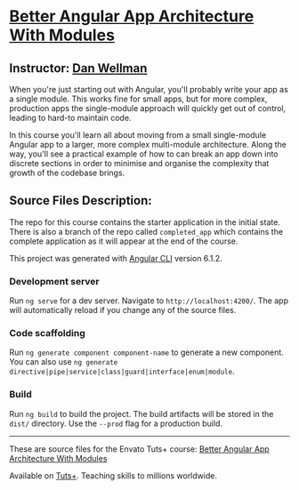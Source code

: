 # [Better Angular App Architecture With Modules][published url]
## Instructor: [Dan Wellman][instructor url]


When you're just starting out with Angular, you'll probably write your app as a single module. This works fine for small apps, but for more complex, production apps the single-module approach will quickly get out of control, leading to hard-to maintain code.

In this course you'll learn all about moving from a small single-module Angular app to a larger, more complex multi-module architecture. Along the way, you'll see a practical example of how to can break an app down into discrete sections in order to minimise and organise the complexity that growth of the codebase brings.

## Source Files Description:

The repo for this course contains the starter application in the initial state. There is also a branch of the repo called `completed_app` which contains the complete application as it will appear at the end of the course.

This project was generated with [Angular CLI](https://github.com/angular/angular-cli) version 6.1.2.

### Development server

Run `ng serve` for a dev server. Navigate to `http://localhost:4200/`. The app will automatically reload if you change any of the source files.

### Code scaffolding

Run `ng generate component component-name` to generate a new component. You can also use `ng generate directive|pipe|service|class|guard|interface|enum|module`.

### Build

Run `ng build` to build the project. The build artifacts will be stored in the `dist/` directory. Use the `--prod` flag for a production build.

------

These are source files for the Envato Tuts+ course: [Better Angular App Architecture With Modules][published url]

Available on [Tuts+](https://tutsplus.com). Teaching skills to millions worldwide.

[published url]: https://code.tutsplus.com/courses/better-angular-app-architecture-with-modules
[instructor url]: https://tutsplus.com/authors/dan-wellman
